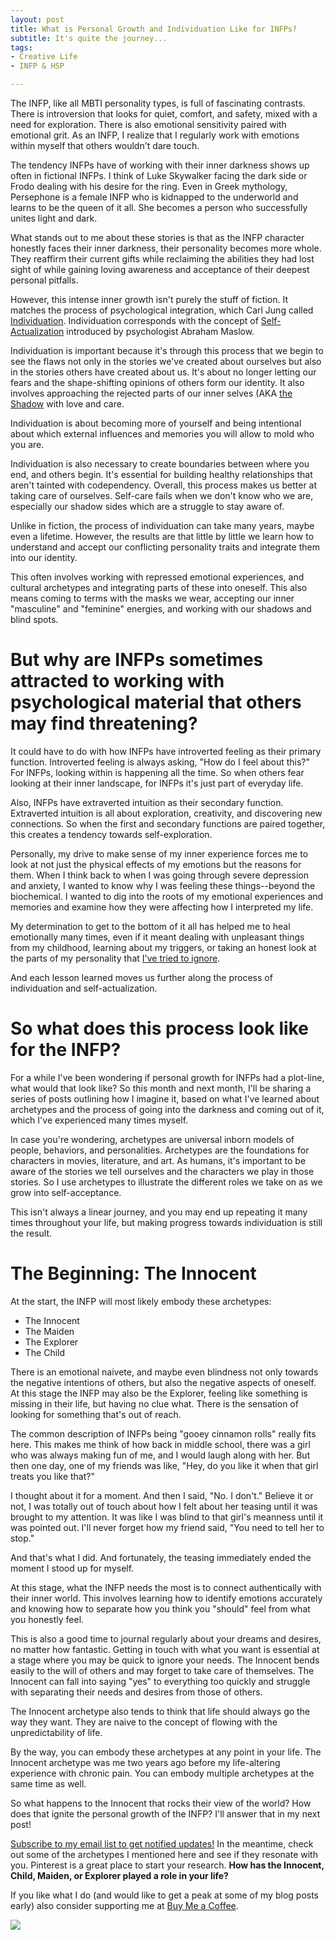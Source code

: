 ```yaml
---
layout: post
title: What is Personal Growth and Individuation Like for INFPs?
subtitle: It's quite the journey...
tags:
- Creative Life
- INFP & HSP

---
```

The INFP, like all MBTI personality types, is full of fascinating contrasts. There is introversion that looks for quiet, comfort, and safety, mixed with a need for exploration. There is also emotional sensitivity paired with emotional grit. As an INFP, I realize that I regularly work with emotions within myself that others wouldn't dare touch.

The tendency INFPs have of working with their inner darkness shows up often in fictional INFPs. I think of Luke Skywalker facing the dark side or Frodo dealing with his desire for the ring. Even in Greek mythology, Persephone is a female INFP who is kidnapped to the underworld and learns to be the queen of it all. She becomes a person who successfully unites light and dark.

What stands out to me about these stories is that as the INFP character honestly faces their inner darkness, their personality becomes more whole. They reaffirm their current gifts while reclaiming the abilities they had lost sight of while gaining loving awareness and acceptance of their deepest personal pitfalls.

However, this intense inner growth isn't purely the stuff of fiction. It matches the process of psychological integration, which Carl Jung called [Individuation](https://en.m.wikipedia.org/wiki/Individuation). Individuation corresponds with the concept of [Self-Actualization](https://www.verywellmind.com/characteristics-of-self-actualized-people-2795963) introduced by psychologist Abraham Maslow.

Individuation is important because it's through this process that we begin to see the flaws not only in the stories we've created about ourselves but also in the stories others have created about us. It's about no longer letting our fears and the shape-shifting opinions of others form our identity. It also involves approaching the rejected parts of our inner selves (AKA [the Shadow](https://arcadiapage.com/2022-10-28-why-shadow-work-helped-me-to-find-healing-from-my-infp-burnout/) with love and care.

Individuation is about becoming more of yourself and being intentional about which external influences and memories you will allow to mold who you are.

Individuation is also necessary to create boundaries between where you end, and others begin. It's essential for building healthy relationships that aren't tainted with codependency. Overall, this process makes us better at taking care of ourselves. Self-care fails when we don't know who we are, especially our shadow sides which are a struggle to stay aware of.

Unlike in fiction, the process of individuation can take many years, maybe even a lifetime. However, the results are that little by little we learn how to understand and accept our conflicting personality traits and integrate them into our identity.

This often involves working with repressed emotional experiences, and cultural archetypes and integrating parts of these into oneself. This also means coming to terms with the masks we wear, accepting our inner "masculine" and "feminine" energies, and working with our shadows and blind spots.

# But why are INFPs sometimes attracted to working with psychological material that others may find threatening?

It could have to do with how INFPs have introverted feeling as their primary function. Introverted feeling is always asking, "How do I feel about this?" For INFPs, looking within is happening all the time. So when others fear looking at their inner landscape, for INFPs it's just part of everyday life.

Also, INFPs have extraverted intuition as their secondary function. Extraverted intuition is all about exploration, creativity, and discovering new connections. So when the first and secondary functions are paired together, this creates a tendency towards self-exploration.

Personally, my drive to make sense of my inner experience forces me to look at not just the physical effects of my emotions but the reasons for them. When I think back to when I was going through severe depression and anxiety, I wanted to know why I was feeling these things--beyond the biochemical. I wanted to dig into the roots of my emotional experiences and memories and examine how they were affecting how I interpreted my life.

My determination to get to the bottom of it all has helped me to heal emotionally many times, even if it meant dealing with unpleasant things from my childhood, learning about my triggers, or taking an honest look at the parts of my personality that [I've tried to ignore](https://arcadiapage.com/2022-09-30-what-it-s-like-being-an-infp-enneagram-type-3/).

And each lesson learned moves us further along the process of individuation and self-actualization.

# So what does this process look like for the INFP?

For a while I've been wondering if personal growth for INFPs had a plot-line, what would that look like? So this month and next month, I'll be sharing a series of posts outlining how I imagine it, based on what I've learned about archetypes and the process of going into the darkness and coming out of it, which I've experienced many times myself.

In case you're wondering, archetypes are universal inborn models of people, behaviors, and personalities. Archetypes are the foundations for characters in movies, literature, and art. As humans, it's important to be aware of the stories we tell ourselves and the characters we play in those stories. So I use archetypes to illustrate the different roles we take on as we grow into self-acceptance.

This isn't always a linear journey, and you may end up repeating it many times throughout your life, but making progress towards individuation is still the result.

# The Beginning: The Innocent

At the start, the INFP will most likely embody these archetypes:

* The Innocent
* The Maiden
* The Explorer
* The Child

There is an emotional naivete, and maybe even blindness not only towards the negative intentions of others, but also the negative aspects of oneself. At this stage the INFP may also be the Explorer, feeling like something is missing in their life, but having no clue what. There is the sensation of looking for something that's out of reach.

The common description of INFPs being "gooey cinnamon rolls" really fits here. This makes me think of how back in middle school, there was a girl who was always making fun of me, and I would laugh along with her. But then one day, one of my friends was like, "Hey, do you like it when that girl treats you like that?"

I thought about it for a moment. And then I said, "No. I don't." Believe it or not, I was totally out of touch about how I felt about her teasing until it was brought to my attention. It was like I was blind to that girl's meanness until it was pointed out. I'll never forget how my friend said, "You need to tell her to stop."

And that's what I did. And fortunately, the teasing immediately ended the moment I stood up for myself.

At this stage, what the INFP needs the most is to connect authentically with their inner world. This involves learning how to identify emotions accurately and knowing how to separate how you think you "should" feel from what you honestly feel.

This is also a good time to journal regularly about your dreams and desires, no matter how fantastic. Getting in touch with what you want is essential at a stage where you may be quick to ignore your needs. The Innocent bends easily to the will of others and may forget to take care of themselves. The Innocent can fall into saying "yes" to everything too quickly and struggle with separating their needs and desires from those of others.

The Innocent archetype also tends to think that life should always go the way they want. They are naive to the concept of flowing with the unpredictability of life.

By the way, you can embody these archetypes at any point in your life. The Innocent archetype was me two years ago before my life-altering experience with chronic pain.  You can embody multiple archetypes at the same time as well.

So what happens to the Innocent that rocks their view of the world? How does that ignite the personal growth of the INFP?  I'll answer that in my next post!

[Subscribe to my email list to get notified updates!](https://tinyletter.com/arcadiapage) In the meantime, check out some of the archetypes I mentioned here and see if they resonate with you. Pinterest is a great place to start your research. **How has the Innocent, Child, Maiden, or Explorer played a role in your life?**

If you like what I do (and would like to get a peak at some of my blog posts early) also consider supporting me at [Buy Me a Coffee](https://www.buymeacoffee.com/arcadiapage).

![](/uploads/infp-personal-growth-tips.png)